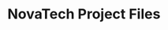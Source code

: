 NovaTech Project Files
====================================================================================================